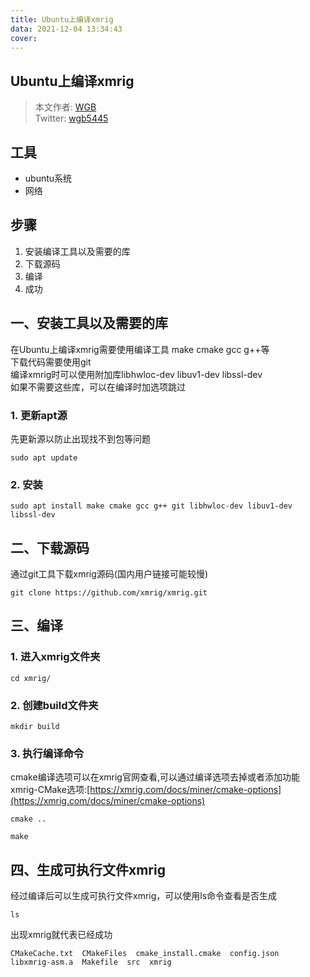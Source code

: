 ```yaml
---
title: Ubuntu上编译xmrig
data: 2021-12-04 13:34:43
cover: 
---
```

## Ubuntu上编译xmrig
>本文作者: [WGB](https://wgb5445.github.io/)  
          Twitter: [wgb5445](https://twitter.com/wgb5445)
## 工具
- ubuntu系统
- 网络

## 步骤
1. 安装编译工具以及需要的库
2. 下载源码
3. 编译
4. 成功

## 一、安装工具以及需要的库
在Ubuntu上编译xmrig需要使用编译工具 make cmake gcc g++等  
下载代码需要使用git  
编译xmrig时可以使用附加库libhwloc-dev libuv1-dev libssl-dev  
如果不需要这些库，可以在编译时加选项跳过  

### 1. 更新apt源
先更新源以防止出现找不到包等问题
```shell
sudo apt update
```

### 2. 安装
```shell
sudo apt install make cmake gcc g++ git libhwloc-dev libuv1-dev libssl-dev
```

## 二、下载源码
通过git工具下载xmrig源码(国内用户链接可能较慢)  

```shell
git clone https://github.com/xmrig/xmrig.git
```
## 三、编译
### 1. 进入xmrig文件夹
```shell
cd xmrig/
```
### 2. 创建build文件夹
```shell
mkdir build
```
### 3. 执行编译命令
cmake编译选项可以在xmrig官网查看,可以通过编译选项去掉或者添加功能  
xmrig-CMake选项:[https://xmrig.com/docs/miner/cmake-options](https://xmrig.com/docs/miner/cmake-options)
```shell
cmake ..
```
```shell
make 
```
## 四、生成可执行文件xmrig
经过编译后可以生成可执行文件xmrig，可以使用ls命令查看是否生成
```shell
ls
```
出现xmrig就代表已经成功
```
CMakeCache.txt  CMakeFiles  cmake_install.cmake  config.json  libxmrig-asm.a  Makefile  src  xmrig
```
